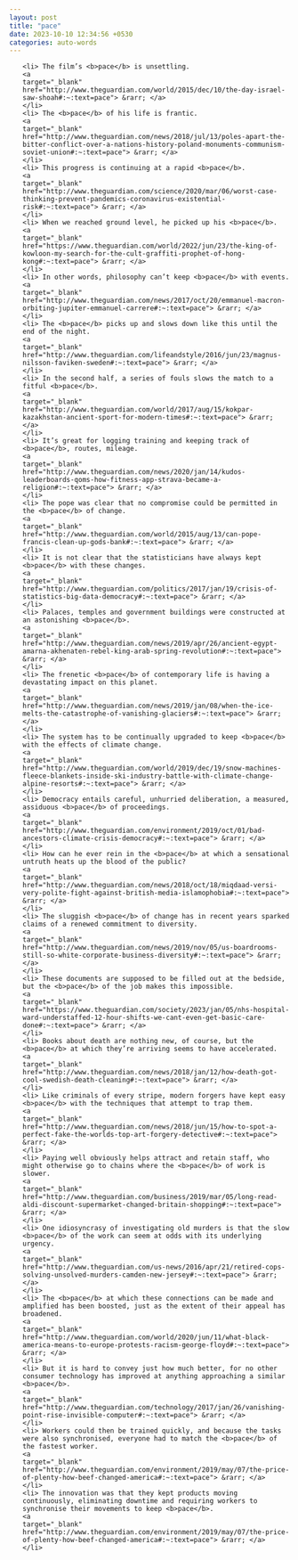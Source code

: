 ```yaml
---
layout: post
title: "pace"
date: 2023-10-10 12:34:56 +0530
categories: auto-words
---
```

<ol>

    <li> The film’s <b>pace</b> is unsettling.
    <a 
    target="_blank" 
    href="http://www.theguardian.com/world/2015/dec/10/the-day-israel-saw-shoah#:~:text=pace"> &rarr; </a>
    </li>
    <li> The <b>pace</b> of his life is frantic.
    <a 
    target="_blank" 
    href="http://www.theguardian.com/news/2018/jul/13/poles-apart-the-bitter-conflict-over-a-nations-history-poland-monuments-communism-soviet-union#:~:text=pace"> &rarr; </a>
    </li>
    <li> This progress is continuing at a rapid <b>pace</b>.
    <a 
    target="_blank" 
    href="http://www.theguardian.com/science/2020/mar/06/worst-case-thinking-prevent-pandemics-coronavirus-existential-risk#:~:text=pace"> &rarr; </a>
    </li>
    <li> When we reached ground level, he picked up his <b>pace</b>.
    <a 
    target="_blank" 
    href="https://www.theguardian.com/world/2022/jun/23/the-king-of-kowloon-my-search-for-the-cult-graffiti-prophet-of-hong-kong#:~:text=pace"> &rarr; </a>
    </li>
    <li> In other words, philosophy can’t keep <b>pace</b> with events.
    <a 
    target="_blank" 
    href="http://www.theguardian.com/news/2017/oct/20/emmanuel-macron-orbiting-jupiter-emmanuel-carrere#:~:text=pace"> &rarr; </a>
    </li>
    <li> The <b>pace</b> picks up and slows down like this until the end of the night.
    <a 
    target="_blank" 
    href="http://www.theguardian.com/lifeandstyle/2016/jun/23/magnus-nilsson-faviken-sweden#:~:text=pace"> &rarr; </a>
    </li>
    <li> In the second half, a series of fouls slows the match to a fitful <b>pace</b>.
    <a 
    target="_blank" 
    href="http://www.theguardian.com/world/2017/aug/15/kokpar-kazakhstan-ancient-sport-for-modern-times#:~:text=pace"> &rarr; </a>
    </li>
    <li> It’s great for logging training and keeping track of <b>pace</b>, routes, mileage.
    <a 
    target="_blank" 
    href="http://www.theguardian.com/news/2020/jan/14/kudos-leaderboards-qoms-how-fitness-app-strava-became-a-religion#:~:text=pace"> &rarr; </a>
    </li>
    <li> The pope was clear that no compromise could be permitted in the <b>pace</b> of change.
    <a 
    target="_blank" 
    href="http://www.theguardian.com/world/2015/aug/13/can-pope-francis-clean-up-gods-bank#:~:text=pace"> &rarr; </a>
    </li>
    <li> It is not clear that the statisticians have always kept <b>pace</b> with these changes.
    <a 
    target="_blank" 
    href="http://www.theguardian.com/politics/2017/jan/19/crisis-of-statistics-big-data-democracy#:~:text=pace"> &rarr; </a>
    </li>
    <li> Palaces, temples and government buildings were constructed at an astonishing <b>pace</b>.
    <a 
    target="_blank" 
    href="http://www.theguardian.com/news/2019/apr/26/ancient-egypt-amarna-akhenaten-rebel-king-arab-spring-revolution#:~:text=pace"> &rarr; </a>
    </li>
    <li> The frenetic <b>pace</b> of contemporary life is having a devastating impact on this planet.
    <a 
    target="_blank" 
    href="http://www.theguardian.com/news/2019/jan/08/when-the-ice-melts-the-catastrophe-of-vanishing-glaciers#:~:text=pace"> &rarr; </a>
    </li>
    <li> The system has to be continually upgraded to keep <b>pace</b> with the effects of climate change.
    <a 
    target="_blank" 
    href="http://www.theguardian.com/world/2019/dec/19/snow-machines-fleece-blankets-inside-ski-industry-battle-with-climate-change-alpine-resorts#:~:text=pace"> &rarr; </a>
    </li>
    <li> Democracy entails careful, unhurried deliberation, a measured, assiduous <b>pace</b> of proceedings.
    <a 
    target="_blank" 
    href="http://www.theguardian.com/environment/2019/oct/01/bad-ancestors-climate-crisis-democracy#:~:text=pace"> &rarr; </a>
    </li>
    <li> How can he ever rein in the <b>pace</b> at which a sensational untruth heats up the blood of the public?
    <a 
    target="_blank" 
    href="http://www.theguardian.com/news/2018/oct/18/miqdaad-versi-very-polite-fight-against-british-media-islamophobia#:~:text=pace"> &rarr; </a>
    </li>
    <li> The sluggish <b>pace</b> of change has in recent years sparked claims of a renewed commitment to diversity.
    <a 
    target="_blank" 
    href="http://www.theguardian.com/news/2019/nov/05/us-boardrooms-still-so-white-corporate-business-diversity#:~:text=pace"> &rarr; </a>
    </li>
    <li> These documents are supposed to be filled out at the bedside, but the <b>pace</b> of the job makes this impossible.
    <a 
    target="_blank" 
    href="https://www.theguardian.com/society/2023/jan/05/nhs-hospital-ward-understaffed-12-hour-shifts-we-cant-even-get-basic-care-done#:~:text=pace"> &rarr; </a>
    </li>
    <li> Books about death are nothing new, of course, but the <b>pace</b> at which they’re arriving seems to have accelerated.
    <a 
    target="_blank" 
    href="http://www.theguardian.com/news/2018/jan/12/how-death-got-cool-swedish-death-cleaning#:~:text=pace"> &rarr; </a>
    </li>
    <li> Like criminals of every stripe, modern forgers have kept easy <b>pace</b> with the techniques that attempt to trap them.
    <a 
    target="_blank" 
    href="http://www.theguardian.com/news/2018/jun/15/how-to-spot-a-perfect-fake-the-worlds-top-art-forgery-detective#:~:text=pace"> &rarr; </a>
    </li>
    <li> Paying well obviously helps attract and retain staff, who might otherwise go to chains where the <b>pace</b> of work is slower.
    <a 
    target="_blank" 
    href="http://www.theguardian.com/business/2019/mar/05/long-read-aldi-discount-supermarket-changed-britain-shopping#:~:text=pace"> &rarr; </a>
    </li>
    <li> One idiosyncrasy of investigating old murders is that the slow <b>pace</b> of the work can seem at odds with its underlying urgency.
    <a 
    target="_blank" 
    href="http://www.theguardian.com/us-news/2016/apr/21/retired-cops-solving-unsolved-murders-camden-new-jersey#:~:text=pace"> &rarr; </a>
    </li>
    <li> The <b>pace</b> at which these connections can be made and amplified has been boosted, just as the extent of their appeal has broadened.
    <a 
    target="_blank" 
    href="http://www.theguardian.com/world/2020/jun/11/what-black-america-means-to-europe-protests-racism-george-floyd#:~:text=pace"> &rarr; </a>
    </li>
    <li> But it is hard to convey just how much better, for no other consumer technology has improved at anything approaching a similar <b>pace</b>.
    <a 
    target="_blank" 
    href="http://www.theguardian.com/technology/2017/jan/26/vanishing-point-rise-invisible-computer#:~:text=pace"> &rarr; </a>
    </li>
    <li> Workers could then be trained quickly, and because the tasks were also synchronised, everyone had to match the <b>pace</b> of the fastest worker.
    <a 
    target="_blank" 
    href="http://www.theguardian.com/environment/2019/may/07/the-price-of-plenty-how-beef-changed-america#:~:text=pace"> &rarr; </a>
    </li>
    <li> The innovation was that they kept products moving continuously, eliminating downtime and requiring workers to synchronise their movements to keep <b>pace</b>.
    <a 
    target="_blank" 
    href="http://www.theguardian.com/environment/2019/may/07/the-price-of-plenty-how-beef-changed-america#:~:text=pace"> &rarr; </a>
    </li>